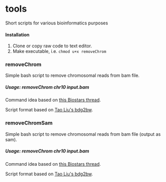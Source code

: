 # tools
Short scripts for various bioinformatics purposes

#### Installation

1. Clone or copy raw code to text editor.
2. Make executable, i.e. `chmod u+x removeChrom`


### removeChrom

Simple bash script to remove chromosomal reads from bam file.

##### Usage: removeChrom chr10 input.bam

Command idea based on [this Biostars thread](https://www.biostars.org/p/128967/).

Script format based on [Tao Liu's bdg2bw](https://gist.github.com/taoliu/2469050).

### removeChromSam

Simple bash script to remove chromosomal reads from bam file (output as sam).

##### Usage: removeChrom chr10 input.bam

Command idea based on [this Biostars thread](https://www.biostars.org/p/128967/).

Script format based on [Tao Liu's bdg2bw](https://gist.github.com/taoliu/2469050).
